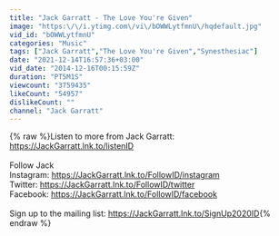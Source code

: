 ```yaml
---
title: "Jack Garratt - The Love You're Given"
image: "https:\/\/i.ytimg.com\/vi\/bOWWLytfmnU\/hqdefault.jpg"
vid_id: "bOWWLytfmnU"
categories: "Music"
tags: ["Jack Garratt","The Love You're Given","Synesthesiac"]
date: "2021-12-14T16:57:36+03:00"
vid_date: "2014-12-16T00:15:59Z"
duration: "PT5M1S"
viewcount: "3759435"
likeCount: "54957"
dislikeCount: ""
channel: "Jack Garratt"
---
```

{% raw %}Listen to more from Jack Garratt: <a rel="nofollow" target="blank" href="https://JackGarratt.lnk.to/listenID">https://JackGarratt.lnk.to/listenID</a><br /><br />Follow Jack<br />Instagram: <a rel="nofollow" target="blank" href="https://JackGarratt.lnk.to/FollowID/instagram">https://JackGarratt.lnk.to/FollowID/instagram</a><br />Twitter: <a rel="nofollow" target="blank" href="https://JackGarratt.lnk.to/FollowID/twitter">https://JackGarratt.lnk.to/FollowID/twitter</a><br />Facebook: <a rel="nofollow" target="blank" href="https://JackGarratt.lnk.to/FollowID/facebook">https://JackGarratt.lnk.to/FollowID/facebook</a><br /><br />Sign up to the mailing list: <a rel="nofollow" target="blank" href="https://JackGarratt.lnk.to/SignUp2020ID">https://JackGarratt.lnk.to/SignUp2020ID</a>{% endraw %}
